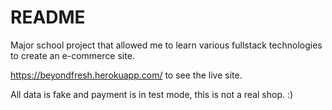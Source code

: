 # README

Major school project that allowed me to learn various fullstack technologies to create an e-commerce site.

https://beyondfresh.herokuapp.com/ to see the live site.

All data is fake and payment is in test mode, this is not a real shop. :)
